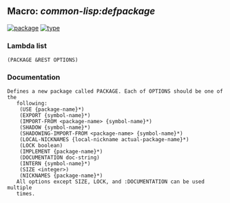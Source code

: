 ## Macro: ***common-lisp:defpackage***
[![package](https://img.shields.io/badge/Package-COMMON--LISP-5f9ea0.svg?style=social&colorA=999999)](../) [![type](https://img.shields.io/badge/Type-Macro-5f9ea0.svg?style=social&colorA=999999)](../#macro) 
### Lambda list
```
(PACKAGE &REST OPTIONS)
```
### Documentation
```
Defines a new package called PACKAGE. Each of OPTIONS should be one of the
   following: 
    (USE {package-name}*)
    (EXPORT {symbol-name}*)
    (IMPORT-FROM <package-name> {symbol-name}*)
    (SHADOW {symbol-name}*)
    (SHADOWING-IMPORT-FROM <package-name> {symbol-name}*)
    (LOCAL-NICKNAMES {local-nickname actual-package-name}*)
    (LOCK boolean)
    (IMPLEMENT {package-name}*)
    (DOCUMENTATION doc-string)
    (INTERN {symbol-name}*)
    (SIZE <integer>)
    (NICKNAMES {package-name}*)
   All options except SIZE, LOCK, and :DOCUMENTATION can be used multiple
   times.
```
